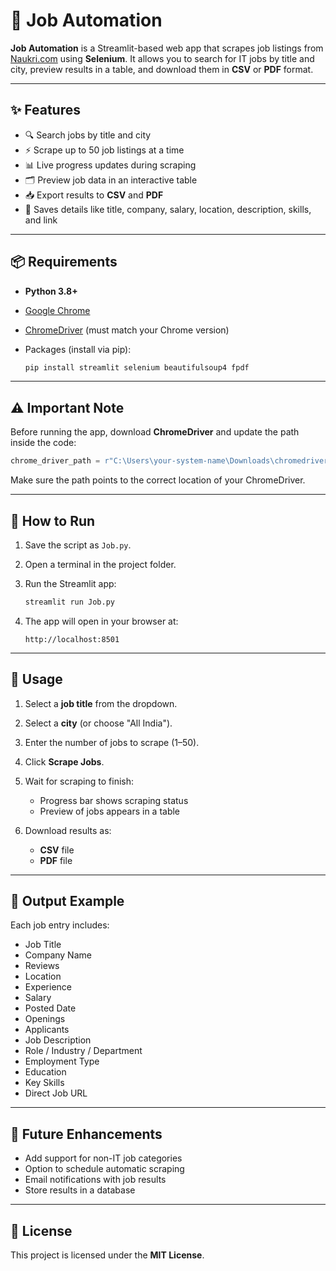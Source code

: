 
# 🤖 Job Automation

**Job Automation** is a Streamlit-based web app that scrapes job listings from [Naukri.com](https://www.naukri.com) using **Selenium**.
It allows you to search for IT jobs by title and city, preview results in a table, and download them in **CSV** or **PDF** format.

---

## ✨ Features

* 🔍 Search jobs by title and city
* ⚡ Scrape up to 50 job listings at a time
* 📊 Live progress updates during scraping
* 🗂 Preview job data in an interactive table
* 📥 Export results to **CSV** and **PDF**
* 📌 Saves details like title, company, salary, location, description, skills, and link

---

## 📦 Requirements

* **Python 3.8+**
* [Google Chrome](https://www.google.com/chrome/)
* [ChromeDriver](https://chromedriver.chromium.org/downloads) (must match your Chrome version)
* Packages (install via pip):

  ```sh
  pip install streamlit selenium beautifulsoup4 fpdf
  ```

---

## ⚠️ Important Note

Before running the app, download **ChromeDriver** and update the path inside the code:

```python
chrome_driver_path = r"C:\Users\your-system-name\Downloads\chromedriver-win64\chromedriver.exe"
```

Make sure the path points to the correct location of your ChromeDriver.

---

## 🚀 How to Run

1. Save the script as `Job.py`.
2. Open a terminal in the project folder.
3. Run the Streamlit app:

   ```sh
   streamlit run Job.py
   ```
4. The app will open in your browser at:

   ```
   http://localhost:8501
   ```

---

## 📂 Usage

1. Select a **job title** from the dropdown.
2. Select a **city** (or choose "All India").
3. Enter the number of jobs to scrape (1–50).
4. Click **Scrape Jobs**.
5. Wait for scraping to finish:

   * Progress bar shows scraping status
   * Preview of jobs appears in a table
6. Download results as:

   * **CSV** file
   * **PDF** file

---

## 📑 Output Example

Each job entry includes:

* Job Title
* Company Name
* Reviews
* Location
* Experience
* Salary
* Posted Date
* Openings
* Applicants
* Job Description
* Role / Industry / Department
* Employment Type
* Education
* Key Skills
* Direct Job URL

---

## 🔮 Future Enhancements

* Add support for non-IT job categories
* Option to schedule automatic scraping
* Email notifications with job results
* Store results in a database

---

## 📜 License

This project is licensed under the **MIT License**.
